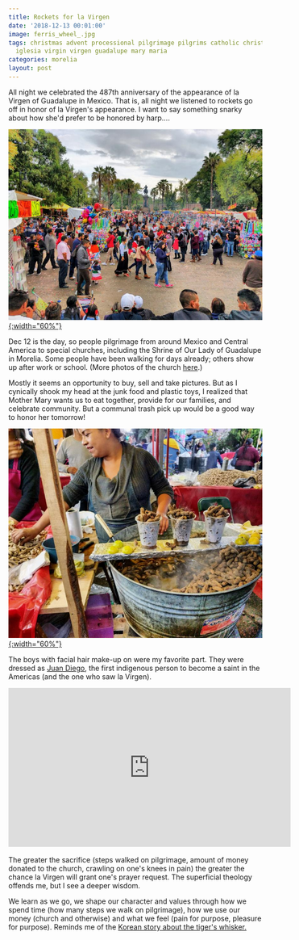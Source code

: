 ```yaml
---
title: Rockets for la Virgen
date: '2018-12-13 00:01:00'
image: ferris_wheel_.jpg
tags: christmas advent processional pilgrimage pilgrims catholic christian church
  iglesia virgin virgen guadalupe mary maria
categories: morelia
layout: post
---
```


All night we celebrated the 487th anniversary of the appearance of la Virgen of Guadalupe in Mexico. That is, all night we listened to rockets go off in honor of la Virgen's appearance. I want to say something snarky about how she'd prefer to be honored by harp....

[![](/images/virgin_crowd_.jpg){:width="60%"}](/images/virgin_crowd.jpg)

Dec 12 is the day, so people pilgrimage from around Mexico and Central America to special churches, including the Shrine of Our Lady of Guadalupe in Morelia. Some people have been walking for days already; others show up after work or school. (More photos of the church [here](https://www.google.com/maps/uv?hl=en&pb=!1s0x842d0e0ecba763e5:0x38a9e06f126f0893!2m22!2m2!1i80!2i80!3m1!2i20!16m16!1b1!2m2!1m1!1e1!2m2!1m1!1e3!2m2!1m1!1e5!2m2!1m1!1e4!2m2!1m1!1e6!3m1!7e115!4shttps://lh5.googleusercontent.com/p/AF1QipNrA15KV0O51R_QXcOCN2UNXAaGpizi2cjT4xDK%3Dw241-h160-k-no!5sshrine+of+our+lady+of+guadalupe+morelia+-+Google+Search&imagekey=!1e10!2sAF1QipNrA15KV0O51R_QXcOCN2UNXAaGpizi2cjT4xDK&sa=X&ved=2ahUKEwin8crh7MPfAhWYHzQIHQ0GCpkQoiowDnoECAQQBg).)


Mostly it seems an opportunity to buy, sell and take pictures. But as I cynically shook my head at the junk food and plastic toys, I realized that Mother Mary wants us to eat together, provide for our families, and celebrate community. But a communal trash pick up would be a good way to honor her tomorrow!

[![](/images/boiled_peanuts_.jpg){:width="60%"}](/images/boiled_peanuts.jpg)


The boys with facial hair make-up on were my favorite part. They were dressed as [Juan Diego](https://en.wikipedia.org/wiki/Juan_Diego), the first indigenous person to become a saint in the Americas (and the one who saw la Virgen).

<iframe width="560" height="315" src="https://www.youtube-nocookie.com/embed/Rql1B4OgjQg" frameborder="0" allow="accelerometer; autoplay; encrypted-media; gyroscope; picture-in-picture" allowfullscreen></iframe>


The greater the sacrifice (steps walked on pilgrimage, amount of money donated to the church, crawling on one's knees in pain) the greater the chance la Virgen will grant one's prayer request. The superficial theology offends me, but I see a deeper wisdom.

We learn as we go, we shape our character and values through how we spend time (how many steps we walk on pilgrimage), how we use our money (church and otherwise) and what we feel (pain for purpose, pleasure for purpose). Reminds me of the [Korean story about the tiger's whisker.](https://www.storiestogrowby.org/story/tigers-whisker/)